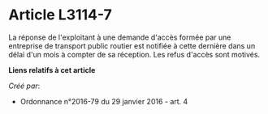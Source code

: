 # Article L3114-7

La réponse de l'exploitant à une demande d'accès formée par une entreprise de transport public routier est notifiée à cette
dernière dans un délai d'un mois à compter de sa réception. Les refus d'accès sont motivés.

**Liens relatifs à cet article**

_Créé par_:

  - Ordonnance n°2016-79 du 29 janvier 2016 - art. 4
